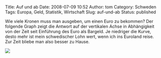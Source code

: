 Title: Auf und ab
Date: 2008-07-09 10:52
Author: tom
Category: Schweden
Tags: Europa, Geld, Statistik, Wirtschaft
Slug: auf-und-ab
Status: published

Wie viele Kronen muss man ausgeben, um einen Euro zu bekommen? Der
folgende Graph zeigt die Antwort auf der vertikalen Achse in
Abhängigkeit von der Zeit seit Einführung des Euro als Bargeld. Je
niedriger die Kurve, desto mehr ist mein schwedischer Lohn wert, wenn
ich ins Euroland reise. Zur Zeit bliebe man also besser zu Hause.

![](http://www.fiket.de/pic/sek-eur.png)

